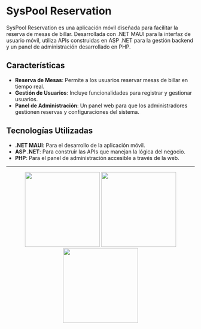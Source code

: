 # SysPool Reservation

SysPool Reservation es una aplicación móvil diseñada para facilitar la reserva de mesas de billar. Desarrollada con .NET MAUI para la interfaz de usuario móvil, utiliza APIs construidas en ASP .NET para la gestión backend y un panel de administración desarrollado en PHP.

## Características

- **Reserva de Mesas**: Permite a los usuarios reservar mesas de billar en tiempo real.
- **Gestión de Usuarios**: Incluye funcionalidades para registrar y gestionar usuarios.
- **Panel de Administración**: Un panel web para que los administradores gestionen reservas y configuraciones del sistema.

## Tecnologías Utilizadas

- **.NET MAUI**: Para el desarrollo de la aplicación móvil.
- **ASP .NET**: Para construir las APIs que manejan la lógica del negocio.
- **PHP**: Para el panel de administración accesible a través de la web.

---

<p align="center">
<img src="https://media.tenor.com/UuSdXsHDD2wAAAAM/tom-and-jerry-tom.gif" height="200">
<img src="https://i.gifer.com/origin/1a/1a671fe76f1709bc04b822355b636079.gif" height="200">
  <img src="https://i.pinimg.com/originals/cf/77/35/cf773506e4c3f1522f5bd2d41f6c04ee.gif" height="200">
</p>